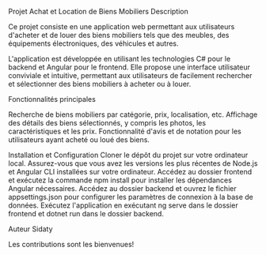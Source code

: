 Projet Achat et Location de Biens Mobiliers
Description

Ce projet consiste en une application web permettant aux utilisateurs d'acheter et de louer des biens mobiliers tels que des meubles, des équipements électroniques, des véhicules et autres.

L'application est développée en utilisant les technologies C# pour le backend et Angular pour le frontend. Elle propose une interface utilisateur conviviale et intuitive, permettant aux utilisateurs de facilement rechercher et sélectionner des biens mobiliers à acheter ou à louer.

Fonctionnalités principales

Recherche de biens mobiliers par catégorie, prix, localisation, etc.
Affichage des détails des biens sélectionnés, y compris les photos, les caractéristiques et les prix.
Fonctionnalité d'avis et de notation pour les utilisateurs ayant acheté ou loué des biens.


Installation et Configuration
Cloner le dépôt du projet sur votre ordinateur local.
Assurez-vous que vous avez les versions les plus récentes de Node.js et Angular CLI installées sur votre ordinateur.
Accédez au dossier frontend et exécutez la commande npm install pour installer les dépendances Angular nécessaires.
Accédez au dossier backend et ouvrez le fichier appsettings.json pour configurer les paramètres de connexion à la base de données.
Exécutez l'application en exécutant ng serve dans le dossier frontend et dotnet run dans le dossier backend.

Auteur
Sidaty

Les contributions sont les bienvenues! 
